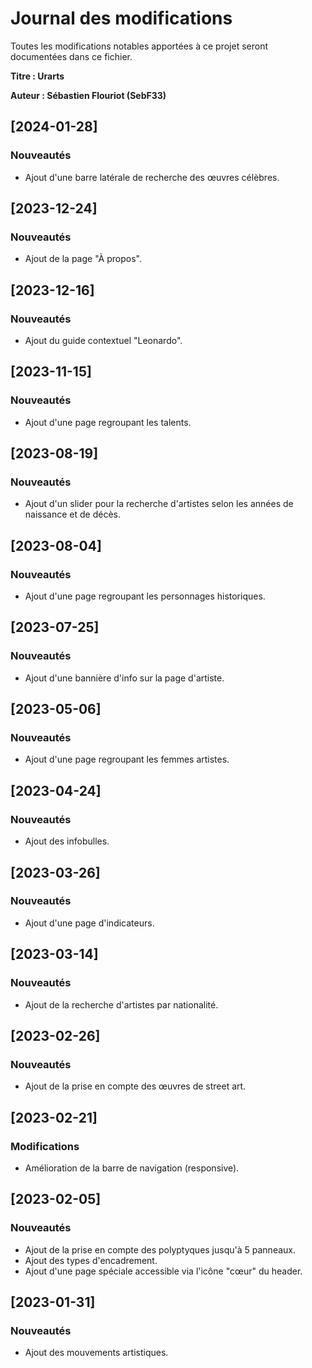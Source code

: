 
# Journal des modifications
Toutes les modifications notables apportées à ce projet seront documentées dans ce fichier.

**Titre : Urarts**

**Auteur : Sébastien Flouriot (SebF33)**

## [2024-01-28]

### Nouveautés
- Ajout d'une barre latérale de recherche des œuvres célèbres.

## [2023-12-24]

### Nouveautés
- Ajout de la page "À propos".

## [2023-12-16]

### Nouveautés
- Ajout du guide contextuel "Leonardo".

## [2023-11-15]

### Nouveautés
- Ajout d'une page regroupant les talents.

## [2023-08-19]

### Nouveautés
- Ajout d'un slider pour la recherche d'artistes selon les années de naissance et de décès.

## [2023-08-04]

### Nouveautés
- Ajout d'une page regroupant les personnages historiques.

## [2023-07-25]

### Nouveautés
- Ajout d'une bannière d'info sur la page d'artiste.

## [2023-05-06]

### Nouveautés
- Ajout d'une page regroupant les femmes artistes.

## [2023-04-24]

### Nouveautés
- Ajout des infobulles.

## [2023-03-26]

### Nouveautés
- Ajout d'une page d'indicateurs.

## [2023-03-14]

### Nouveautés
- Ajout de la recherche d'artistes par nationalité.

## [2023-02-26]

### Nouveautés
- Ajout de la prise en compte des œuvres de street art.

## [2023-02-21]

### Modifications
- Amélioration de la barre de navigation (responsive).

## [2023-02-05]

### Nouveautés
- Ajout de la prise en compte des polyptyques jusqu'à 5 panneaux.
- Ajout des types d'encadrement.
- Ajout d'une page spéciale accessible via l'icône "cœur" du header.

## [2023-01-31]

### Nouveautés
- Ajout des mouvements artistiques.